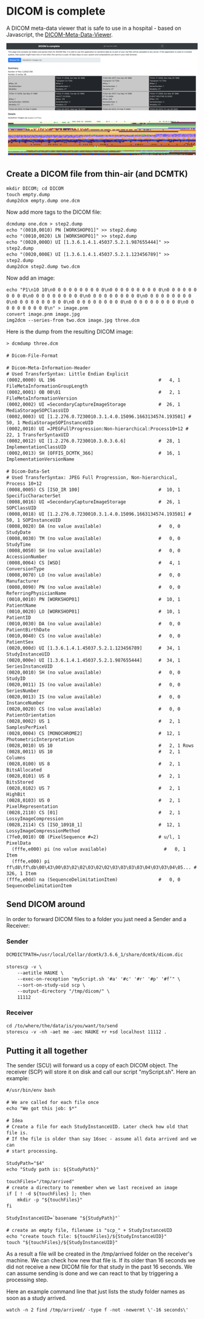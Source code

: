 # DICOM is complete

A DICOM meta-data viewer that is safe to use in a hospital - based on Javascript, the   [DICOM-Meta-Data-Viewer](https://haukebartsch.github.io/dicom-meta-data-viewer/).

![Example screenshot after loading data](/docs/teaser.png "DICOM meta-data viewer after loading example DICOM from a zip-file.")

## Create a DICOM file from thin-air (and DCMTK)

```{bash}
mkdir DICOM; cd DICOM
touch empty.dump
dump2dcm empty.dump one.dcm
```

Now add more tags to the DICOM file:

```{bash}
dcmdump one.dcm > step2.dump
echo "(0010,0010) PN [WORKSHOP01]" >> step2.dump
echo "(0010,0020) LN [WORKSHOP01]" >> step2.dump
echo "(0020,000D) UI [1.3.6.1.4.1.45037.5.2.1.987655444]" >> step2.dump
echo "(0020,000E) UI [1.3.6.1.4.1.45037.5.2.1.123456789]" >> step2.dump
dump2dcm step2.dump two.dcm
```

Now add an image:

```{bash}
echo "P1\n10 10\n0 0 0 0 0 0 0 0 0 0\n0 0 0 0 0 0 0 0 0 0\n0 0 0 0 0 0 0 0 0 0\n0 0 0 0 0 0 0 0 0 0\n0 0 0 0 0 0 0 0 0 0\n0 0 0 0 0 0 0 0 0 0\n0 0 0 0 0 0 0 0 0 0\n0 0 0 0 0 0 0 0 0 0\n0 0 0 0 0 0 0 0 0 0\n0 0 0 0 0 0 0 0 0 0\n" > image.pnm
convert image.pnm image.jpg
img2dcm --series-from two.dcm image.jpg three.dcm
```

Here is the dump from the resulting DICOM image:

```{bash}
> dcmdump three.dcm 

# Dicom-File-Format

# Dicom-Meta-Information-Header
# Used TransferSyntax: Little Endian Explicit
(0002,0000) UL 196                                      #   4, 1 FileMetaInformationGroupLength
(0002,0001) OB 00\01                                    #   2, 1 FileMetaInformationVersion
(0002,0002) UI =SecondaryCaptureImageStorage            #  26, 1 MediaStorageSOPClassUID
(0002,0003) UI [1.2.276.0.7230010.3.1.4.0.15096.1663134574.193501] #  50, 1 MediaStorageSOPInstanceUID
(0002,0010) UI =JPEGFullProgression:Non-hierarchical:Process10+12 #  22, 1 TransferSyntaxUID
(0002,0012) UI [1.2.276.0.7230010.3.0.3.6.6]            #  28, 1 ImplementationClassUID
(0002,0013) SH [OFFIS_DCMTK_366]                        #  16, 1 ImplementationVersionName

# Dicom-Data-Set
# Used TransferSyntax: JPEG Full Progression, Non-hierarchical, Process 10+12
(0008,0005) CS [ISO_IR 100]                             #  10, 1 SpecificCharacterSet
(0008,0016) UI =SecondaryCaptureImageStorage            #  26, 1 SOPClassUID
(0008,0018) UI [1.2.276.0.7230010.3.1.4.0.15096.1663134574.193501] #  50, 1 SOPInstanceUID
(0008,0020) DA (no value available)                     #   0, 0 StudyDate
(0008,0030) TM (no value available)                     #   0, 0 StudyTime
(0008,0050) SH (no value available)                     #   0, 0 AccessionNumber
(0008,0064) CS [WSD]                                    #   4, 1 ConversionType
(0008,0070) LO (no value available)                     #   0, 0 Manufacturer
(0008,0090) PN (no value available)                     #   0, 0 ReferringPhysicianName
(0010,0010) PN [WORKSHOP01]                             #  10, 1 PatientName
(0010,0020) LO [WORKSHOP01]                             #  10, 1 PatientID
(0010,0030) DA (no value available)                     #   0, 0 PatientBirthDate
(0010,0040) CS (no value available)                     #   0, 0 PatientSex
(0020,000d) UI [1.3.6.1.4.1.45037.5.2.1.123456789]      #  34, 1 StudyInstanceUID
(0020,000e) UI [1.3.6.1.4.1.45037.5.2.1.987655444]      #  34, 1 SeriesInstanceUID
(0020,0010) SH (no value available)                     #   0, 0 StudyID
(0020,0011) IS (no value available)                     #   0, 0 SeriesNumber
(0020,0013) IS (no value available)                     #   0, 0 InstanceNumber
(0020,0020) CS (no value available)                     #   0, 0 PatientOrientation
(0028,0002) US 1                                        #   2, 1 SamplesPerPixel
(0028,0004) CS [MONOCHROME2]                            #  12, 1 PhotometricInterpretation
(0028,0010) US 10                                       #   2, 1 Rows
(0028,0011) US 10                                       #   2, 1 Columns
(0028,0100) US 8                                        #   2, 1 BitsAllocated
(0028,0101) US 8                                        #   2, 1 BitsStored
(0028,0102) US 7                                        #   2, 1 HighBit
(0028,0103) US 0                                        #   2, 1 PixelRepresentation
(0028,2110) CS [01]                                     #   2, 1 LossyImageCompression
(0028,2114) CS [ISO_10918_1]                            #  12, 1 LossyImageCompressionMethod
(7fe0,0010) OB (PixelSequence #=2)                      # u/l, 1 PixelData
  (fffe,e000) pi (no value available)                     #   0, 1 Item
  (fffe,e000) pi ff\d8\ff\db\00\43\00\03\02\02\03\02\02\03\03\03\03\04\03\03\04\05... # 326, 1 Item
(fffe,e0dd) na (SequenceDelimitationItem)               #   0, 0 SequenceDelimitationItem
```

## Send DICOM around

In order to forward DICOM files to a folder you just need a Sender and a Receiver:

### Sender

```{bash}
DCMDICTPATH=/usr/local/Cellar/dcmtk/3.6.6_1/share/dcmtk/dicom.dic 

storescp -v \
    --aetitle HAUKE \
    --exec-on-reception "myScript.sh '#a' '#c' '#r' '#p' '#f’" \
    --sort-on-study-uid scp \
    --output-directory "/tmp/dicom/" \
    11112
```

### Receiver

```{bash}
cd /to/where/the/data/is/you/want/to/send
storescu -v -nh -aet me -aec HAUKE +r +sd localhost 11112 .
```

## Putting it all together

The sender (SCU) will forward us a copy of each DICOM object. The receiver (SCP) will store it on disk and call our script "myScript.sh". Here an example:

```{bash}
#/usr/bin/env bash

# We are called for each file once
echo "We got this job: $*"

# Idea
# Create a file for each StudyInstanceUID. Later check how old that file is.
# If the file is older than say 16sec - assume all data arrived and we can
# start processing.

StudyPath="$4"
echo "Study path is: ${StudyPath}"

touchFiles="/tmp/arrived"
# create a directory to remember when we last received an image
if [ ! -d ${touchFiles} ]; then
    mkdir -p "${touchFiles}"
fi

StudyInstanceUID=`basename "${StudyPath}"`

# create an empty file, filename is "scp_" + StudyInstanceUID
echo "create touch file: ${touchFiles}/${StudyInstanceUID}"
touch "${touchFiles}/${StudyInstanceUID}"
```

As a result a file will be created in the /tmp/arrived folder on the receiver's machine. We can check how new that file is. If its older than 16 seconds we did not receive a new DICOM file for that study in the past 16 seconds. We can assume sending is done and we can react to that by triggering a processing step.

Here an example command line that just lists the study folder names as soon as a study arrived.

```{bash}
watch -n 2 find /tmp/arrived/ -type f -not -newermt \'-16 seconds\'
```
